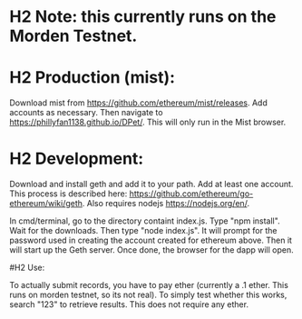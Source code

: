 # H2 Note: this currently runs on the Morden Testnet.

# H2 Production (mist): 

Download mist from https://github.com/ethereum/mist/releases.  Add accounts as necessary.  Then navigate to https://phillyfan1138.github.io/DPet/.  This will only run in the Mist browser.

# H2 Development:

Download and install geth and add it to your path.  Add at least one account.  This process is described here: https://github.com/ethereum/go-ethereum/wiki/geth.  Also requires nodejs https://nodejs.org/en/.  

In cmd/terminal, go to the directory containt index.js.  Type "npm install".  Wait for the downloads.  Then type "node index.js".  It will prompt for the password used in creating the account created for ethereum above.  Then it will start up the Geth server.  Once done, the browser for the dapp will open.  

#H2 Use:

To actually submit records, you have to pay ether (currently a .1 ether.  This runs on morden testnet, so its not real).  To simply test whether this works, search "123" to retrieve results. This does not require any ether.



